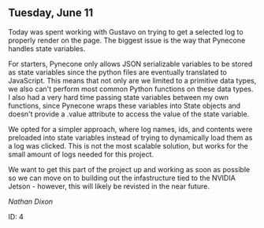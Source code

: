 ## Tuesday, June 11

Today was spent working with Gustavo on trying to get a selected log to properly render on the page. The biggest issue is the way that Pynecone handles state variables.

For starters, Pynecone only allows JSON serializable variables to be stored as state variables since the python files are eventually translated to JavaScript. This means that not only are we limited to a primitive data types, we also can't perform most common Python functions on these data types. I also had a very hard time passing state variables between my own functions, since Pynecone wraps these variables into State objects and doesn't provide a .value attribute to access the value of the state variable.

We opted for a simpler approach, where log names, ids, and contents were preloaded into state variables instead of trying to dynamically load them as a log was clicked. This is not the most scalable solution, but works for the small amount of logs needed for this project. 

We want to get this part of the project up and working as soon as possible so we can move on to building out the infastructure tied to the NVIDIA Jetson - however, this will likely be revisted in the near future. 

*Nathan Dixon*

ID: 4